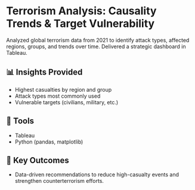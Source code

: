# Terrorism Analysis: Causality Trends & Target Vulnerability

Analyzed global terrorism data from 2021 to identify attack types, affected regions, groups, and trends over time. Delivered a strategic dashboard in Tableau.

## 📊 Insights Provided
- Highest casualties by region and group
- Attack types most commonly used
- Vulnerable targets (civilians, military, etc.)

## 🔧 Tools
- Tableau
- Python (pandas, matplotlib)

## 📌 Key Outcomes
- Data-driven recommendations to reduce high-casualty events and strengthen counterterrorism efforts.
